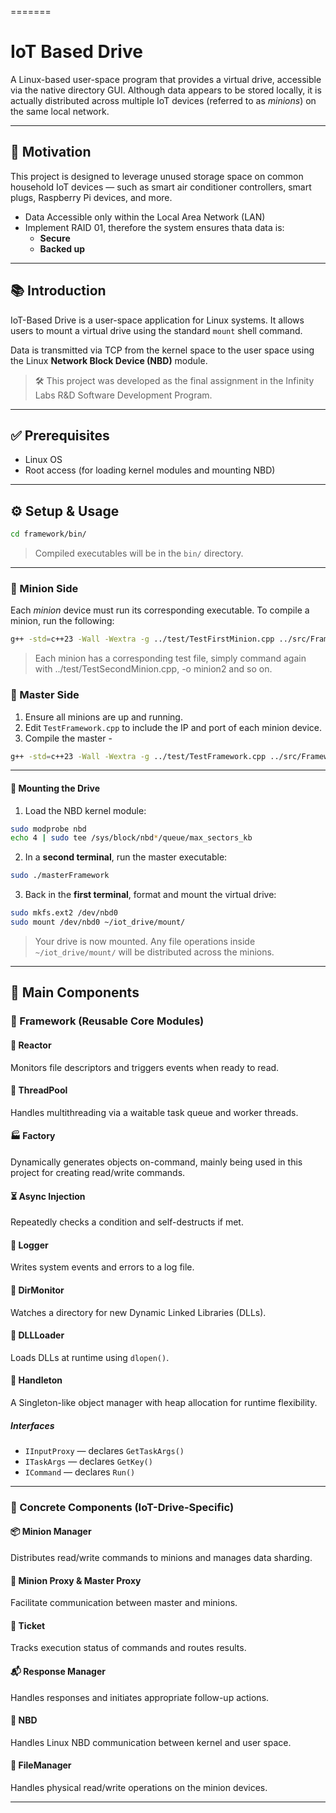 =======
# IoT Based Drive

A Linux-based user-space program that provides a virtual drive, accessible via the native directory GUI. Although data appears to be stored locally, it is actually distributed across multiple IoT devices (referred to as *minions*) on the same local network.

---

## 🚀 Motivation

This project is designed to leverage unused storage space on common household IoT devices — such as smart air conditioner controllers, smart plugs, Raspberry Pi devices, and more.

- Data Accessible only within the Local Area Network (LAN)
- Implement RAID 01, therefore the system ensures thata data is:
  - **Secure**
  - **Backed up**
---

## 📚 Introduction

IoT-Based Drive is a user-space application for Linux systems. It allows users to mount a virtual drive using the standard `mount` shell command.

Data is transmitted via TCP from the kernel space to the user space using the Linux **Network Block Device (NBD)** module.

> 🛠 This project was developed as the final assignment in the Infinity Labs R&D Software Development Program.

---

## ✅ Prerequisites

- Linux OS
- Root access (for loading kernel modules and mounting NBD)

---

## ⚙️ Setup & Usage

```bash
cd framework/bin/
```

> Compiled executables will be in the `bin/` directory.

---

### 🔧 Minion Side

Each *minion* device must run its corresponding executable. To compile a minion, run the following:

```bash
g++ -std=c++23 -Wall -Wextra -g ../test/TestFirstMinion.cpp ../src/Framework.cpp ../src/dir_monitor.cpp ../src/AsyncInjection.cpp ../src/dll_loader.cpp ../src/FW_TPTask.cpp ../src/reactor.cpp ../src/thread_pool.cpp ../src/listener.cpp ../src/scheduler.cpp ../src/logger.cpp  ../../concrete/src/AMessage.cpp ../../concrete/src/ATaskArgs.cpp ../../concrete/src/FileManager.cpp ../../concrete/src/MasterProxy.cpp ../../concrete/src/MessageReceive.cpp ../../concrete/src/MessageSend.cpp ../../concrete/src/MinionArgs.cpp ../../concrete/src/MinionCommands.cpp ../../concrete/src/UdpSocket.cpp ../../concrete/src/UID.cpp -I ../include/ -I ../../concrete/include/ -L. -Wl,-rpath=. -lhandleton -ldl -o minion1
```
> Each minion has a corresponding test file, simply command again with ../test/TestSecondMinion.cpp, -o minion2 and so on.

### 👑 Master Side

1. Ensure all minions are up and running.
2. Edit `TestFramework.cpp` to include the IP and port of each minion device.
3. Compile the master -

```bash
g++ -std=c++23 -Wall -Wextra -g ../test/TestFramework.cpp ../src/Framework.cpp ../src/dir_monitor.cpp ../src/AsyncInjection.cpp ../src/dll_loader.cpp ../src/FW_TPTask.cpp ../src/reactor.cpp ../src/thread_pool.cpp ../src/listener.cpp ../src/scheduler.cpp ../src/logger.cpp ../../concrete/src/AMessage.cpp ../../concrete/src/ATaskArgs.cpp ../../concrete/src/Commands.cpp ../../concrete/src/MessageReceive.cpp ../../concrete/src/MessageSend.cpp ../../concrete/src/MinionManager.cpp ../../concrete/src/MinionProxy.cpp ../../concrete/src/NBDProxy.cpp ../../concrete/src/NBDReadArgs.cpp ../../concrete/src/NBDWriteArgs.cpp ../../concrete/src/Response.cpp ../../concrete/src/ResponseManager.cpp ../../concrete/src/Ticket.cpp ../../concrete/src/UdpSocket.cpp ../../concrete/src/TcpClientSocket.cpp ../../concrete/src/UID.cpp ../../concrete/src/NBD.cpp  -I ../include/ -I ../../concrete/include/  -L. -Wl,-rpath=. -lhandleton -ldl -o masterFramework
```

---

#### 🔌 Mounting the Drive

1. Load the NBD kernel module:

```bash
sudo modprobe nbd
echo 4 | sudo tee /sys/block/nbd*/queue/max_sectors_kb
```

2. In a **second terminal**, run the master executable:

```bash
sudo ./masterFramework
```

3. Back in the **first terminal**, format and mount the virtual drive:

```bash
sudo mkfs.ext2 /dev/nbd0
sudo mount /dev/nbd0 ~/iot_drive/mount/
```

> Your drive is now mounted. Any file operations inside `~/iot_drive/mount/` will be distributed across the minions.

---

## 🧩 Main Components

### 🧱 Framework (Reusable Core Modules)
#### 🔁 Reactor
Monitors file descriptors and triggers events when ready to read.

#### 🧵 ThreadPool
Handles multithreading via a waitable task queue and worker threads.
#### 🏭 Factory
Dynamically generates objects on-command, mainly being used in this project for creating read/write commands.
#### ⏳ Async Injection
Repeatedly checks a condition and self-destructs if met.
#### 📝 Logger
Writes system events and errors to a log file.

#### 📁 DirMonitor
Watches a directory for new Dynamic Linked Libraries (DLLs).

#### 🧬 DLLLoader
Loads DLLs at runtime using `dlopen()`.

#### 🧩 Handleton
A Singleton-like object manager with heap allocation for runtime flexibility.

##### Interfaces

- `IInputProxy` — declares `GetTaskArgs()`
- `ITaskArgs` — declares `GetKey()`
- `ICommand` — declares `Run()`

---

### 🔌 Concrete Components (IoT-Drive-Specific)
#### 📦 Minion Manager
Distributes read/write commands to minions and manages data sharding.

#### 🔁 Minion Proxy & Master Proxy
Facilitate communication between master and minions.

#### 🎫 Ticket
Tracks execution status of commands and routes results.

#### 📬 Response Manager
Handles responses and initiates appropriate follow-up actions.

#### 🔗 NBD
Handles Linux NBD communication between kernel and user space.

#### 📂 FileManager
Handles physical read/write operations on the minion devices.

---

